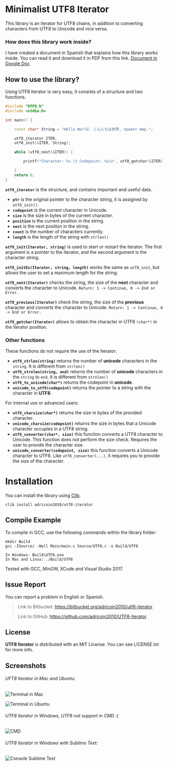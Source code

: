 # Minimalist UTF8 Iterator

This library is an iterator for UTF8 chains, in addition to converting characters from UTF8 to Unicode and vice versa.

### How does this library work inside?

I have created a document in Spanish that explains how this library works inside. You can read it and download it in PDF from this link. [Document in Google Doc](https://docs.google.com/document/d/1sqiEnZnchDRCWZffTAnKsU5Pyc28m3Lvg0UT2o4aClU/edit?usp=sharing)

## How to use the library?

Using UTF8 Iterator is very easy, it consists of a structure and two functions.

```c++
#include "UTF8.h"
#include <stdio.h>

int main() {

    const char* String = "Hello World, こんにちは世界, привет мир.";

    utf8_iterator ITER;
    utf8_init(&ITER, String);

    while (utf8_next(&ITER)) {

        printf("Character: %s \t Codepoint: %u\n", utf8_getchar(&ITER), ITER.codepoint);

    }
	return 0;
}
```

**`utf8_iterator`** is the structure, and contains important and useful data.

* **`ptr`** is the original pointer to the character string, it is assigned by `utf8_init()`.
* **`codepoint`** is the current character in Unicode.
* **`size`** is the size in bytes of the current character.
* **`position`** is the current position in the string.
* **`next`** is the next position in the string.
* **`count`** is the number of characters currently.
* **`length`** is the length of the string with `strlen()`

**`utf8_init(Iterator, string)`** is used to start or restart the iterator. The first argument is a pointer to the Iterator, and the second argument is the character string.

**`utf8_initEx(Iterator, string, length)`** works the same as `utf8_init`, but allows the user to set a maximum length for the string.

**`utf8_next(Iterator)`** checks the string, the size of the **next** character and converts the character to Unicode. `Return: 1 -> Continue, 0 -> End or Error.`

**`utf8_previous(Iterator)`** check the string, the size of the **previous** character and converts the character to Unicode. `Return: 1 -> Continue, 0 -> End or Error.`

**`utf8_getchar(Iterator)`** allows to obtain the character in UTF8 `(char*)` in the Iterator position.

### Other functions

These functions do not require the use of the Iterator:

* **`utf8_strlen(string)`** returns the number of **unicode** characters in the `string`. It is different from `strlen()`
* **`utf8_strnlen(string, end)`** returns the number of **unicode** characters in the `string` to `end`. It is different from `strnlen()`
* **`utf8_to_unicode(char*)`** returns the codepoint in **unicode**.
* **`unicode_to_utf8(codepoint)`** returns the pointer to a string with the character in **UTF8**.

For internal use or advanced users:

* **`utf8_charsize(char*)`** returns the size in bytes of the provided character.
* **`unicode_charsize(codepoint)`** returns the size in bytes that a Unicode character occupies in a UTF8 string.
* **`utf8_converter(char*, size)`** this function converts a UTF8 character to Unicode. This function does not perform the size check. Requires the user to provide the character size.
* **`unicode_converter(codepoint, size)`** this function converts a Unicode character to UTF8. Like `utf8_converter(...)`, it requires you to provide the size of the character.

# Installation

You can install the library using [Clib](https://github.com/clibs/clib).

```
clib install adricoin2010/utf8-iterator
```

## Compile Example

To compile in GCC, use the following commands within the library folder:

```
mkdir Build
gcc -ISource/ -Wall Main/main.c Source/UTF8.c -o Build/UTF8

In Windows: Build\UTF8.exe
In Mac and Linux: ./Build/UTF8
```

Tested with GCC, MinGW, XCode and Visual Studio 2017.

## Issue Report

You can report a problem in English or Spanish.

> Link to Bitbucket: <https://bitbucket.org/adricoin2010/utf8-iterator>
>
> Link to GitHub: <https://github.com/adricoin2010/UTF8-Iterator>

## License

**UTF8 Iterator** is distributed with an MIT License. You can see LICENSE.txt for more info.

## Screenshots

###### UFT8 Iterator in Mac and Ubuntu:

![Terminal in Mac](https://image.ibb.co/kAJKpp/Terminal_en_Mac.png)

![Terminal in Ubuntu](https://image.ibb.co/fqnMV8/Terminal_en_Ubuntu.png)

###### UTF8 Iterator in Windows, UTF8 not support in CMD :(
![CMD](https://image.ibb.co/jBNoA8/Terminal_en_Windows.png)

###### UTF8 Iterator in Windows with Sublime Text:
![Console Sublime Text](https://image.ibb.co/eHOvq8/Console_Sublime_Text.png)
